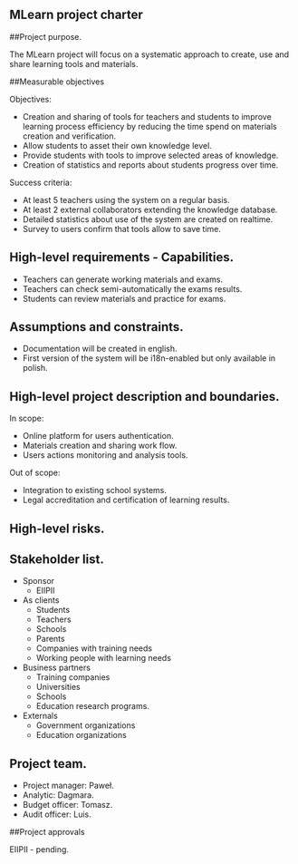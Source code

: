 MLearn project charter
----------------------

##Project purpose.

The MLearn project will focus on a systematic approach to create, use and share learning tools and materials.

##Measurable objectives

Objectives:

- Creation and sharing of tools for teachers and students to improve learning process efficiency by reducing the time spend on materials creation and verification.
- Allow students to asset their own knowledge level.
- Provide students with tools to improve selected areas of knowledge.
- Creation of statistics and reports about students progress over time.

Success criteria:

- At least 5 teachers using the system on a regular basis.
- At least 2 external collaborators extending the knowledge database.
- Detailed statistics about use of the system are created on realtime.
- Survey to users confirm that tools allow to save time.

## High-level requirements - Capabilities. 

- Teachers can generate working materials and exams.
- Teachers can check semi-automatically the exams results.
- Students can review materials and practice for exams.

## Assumptions and constraints.

- Documentation will be created in english.
- First version of the system will be i18n-enabled but only available in polish.

## High-level project description and boundaries.

In scope:

- Online platform for users authentication.
- Materials creation and sharing work flow.
- Users actions monitoring and analysis tools.

Out of scope:

- Integration to existing school systems.
- Legal accreditation and certification of learning results. 

## High-level risks.


## Stakeholder list.

- Sponsor
  * EIIPII
- As clients
  * Students
  * Teachers
  * Schools
  * Parents
  * Companies with training needs
  * Working people with learning needs
- Business partners
  * Training companies
  * Universities
  * Schools
  * Education research programs.
- Externals
  * Government organizations
  * Education organizations

## Project team.

- Project manager: Paweł.
- Analytic: Dagmara.
- Budget officer: Tomasz.
- Audit officer: Luis.

##Project approvals

EIIPII - pending.